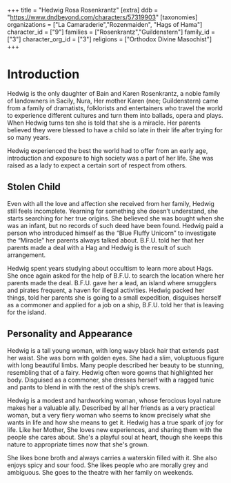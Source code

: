 +++
title = "Hedwig Rosa Rosenkrantz"
[extra]
ddb = "https://www.dndbeyond.com/characters/57319903"
[taxonomies]
organizations = ["La Camaraderie","Rozenmaiden", "Hags of Hama"]
character_id = ["9"]
families = ["Rosenkrantz","Guildenstern"]
family_id = ["3"]
character_org_id = ["3"]
religions = ["Orthodox Divine Masochist"]
+++
# Introduction

Hedwig is the only daughter of Bain and Karen Rosenkrantz, a noble family of landowners in Sacily, Nura, Her mother Karen (nee; Guildenstern) came from a family of dramatists, folklorists and entertainers who travel the world to experience different cultures and turn them into ballads, opera and plays. When Hedwig turns ten she is told that she is a miracle. Her parents believed they were blessed to have a child so late in their life after trying for so many years.

Hedwig experienced the best the world had to offer from an early age, introduction and exposure to high society was a part of her life. She was raised as a lady to expect a certain sort of respect from others.

## Stolen Child

Even with all the love and affection she received from her family, Hedwig still feels incomplete. Yearning for something she doesn’t understand, she starts searching for her true origins. She believed she was bought when she was an infant, but no records of such deed have been found. Hedwig paid a person who introduced himself as the “Blue Fluffy Unicorn” to investigate the “Miracle” her parents always talked about. B.F.U. told her that her parents made a deal with a Hag and Hedwig is the result of such arrangement. 

Hedwig spent years studying about occultism to learn more about Hags. She once again asked for the help of B.F.U. to search the location where her parents made the deal. B.F.U. gave her a lead, an island where smugglers and pirates frequent, a haven for illegal activities. Hedwig packed her things, told her parents she is going to a small expedition, disguises herself as a commoner and applied for a job on a ship, B.F.U. told her that is leaving for the island.

## Personality and Appearance 

Hedwig is a tall young woman, with long wavy black hair that extends past her waist. She was born with golden eyes. She had a slim, voluptuous figure with long beautiful limbs. Many people described her beauty to be stunning, resembling that of a fairy. Hedwig often wore gowns that highlighted her body. Disguised as a commoner, she dresses herself with a ragged tunic and pants to blend in with the rest of the ship’s crews. 

Hedwig  is a modest and hardworking woman, whose ferocious loyal nature makes her a valuable ally. Described by all her friends as a very practical woman, but a very fiery woman who seems to know precisely what she wants in life and how she means to get it. Hedwig has a true spark of joy for life. Like her Mother, She loves new experiences, and sharing them with the people she cares about. She's a playful soul at heart, though she keeps this nature to appropriate times now that she's grown.

She likes bone broth and always carries a waterskin filled with it. She also enjoys spicy and sour food. She likes people who are morally grey and ambiguous. She goes to the theatre with her family on weekends. 

